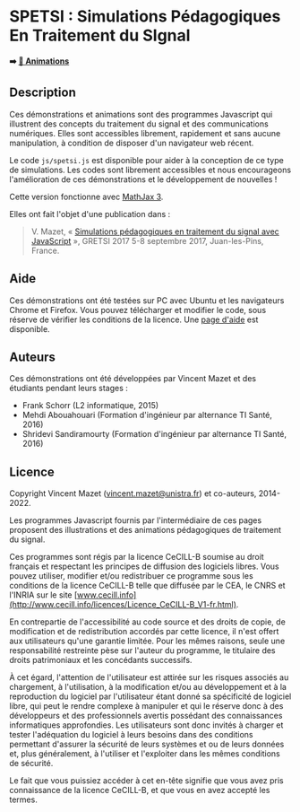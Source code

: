 # SPETSI : Simulations Pédagogiques En Traitement du SIgnal

**➡️ [🌠 Animations](https://vincmazet.github.io/spetsi/)**

## Description

Ces démonstrations et animations sont des programmes Javascript qui illustrent des concepts du traitement du signal et des communications numériques.
Elles sont accessibles librement, rapidement et sans aucune manipulation, à condition de disposer d'un navigateur web récent.

Le code `js/spetsi.js` est disponible pour aider à la conception de ce type de simulations.
Les codes sont librement accessibles et nous encourageons l'amélioration de ces démonstrations et le développement de nouvelles !

Cette version fonctionne avec [MathJax 3](https://www.mathjax.org/).

Elles ont fait l'objet d'une publication dans :
> V. Mazet, « [Simulations pédagogiques en traitement du signal avec JavaScript](https://icube-publis.unistra.fr/5-Maze17) »,
> GRETSI 2017 5-8 septembre 2017, Juan-les-Pins, France.


## Aide

Ces démonstrations ont été testées sur PC avec Ubuntu et les navigateurs Chrome et Firefox.
Vous pouvez télécharger et modifier le code, sous réserve de vérifier les conditions de la licence.
Une [page d'aide](https://vincmazet.github.io/spetsi/sandbox.html) est disponible.


## Auteurs

Ces démonstrations ont été développées par Vincent Mazet et des étudiants pendant leurs stages :
* Frank Schorr (L2 informatique, 2015)
* Mehdi Abouahouari (Formation d'ingénieur par alternance TI Santé, 2016)
* Shridevi Sandiramourty (Formation d'ingénieur par alternance TI Santé, 2016)

## Licence

Copyright Vincent Mazet ([vincent.mazet@unistra.fr](vincent.mazet@unistra.fr)) et co-auteurs, 2014-2022.

Les programmes Javascript fournis par l'intermédiaire de ces pages proposent des illustrations et des animations pédagogiques de traitement du signal.

Ces programmes sont régis par la licence CeCILL-B soumise au droit français
et respectant les principes de diffusion des logiciels libres.
Vous pouvez utiliser, modifier et/ou redistribuer ce programme sous les conditions
de la licence CeCILL-B telle que diffusée par le CEA, le CNRS et l'INRIA
sur le site [www.cecill.info](http://www.cecill.info/licences/Licence_CeCILL-B_V1-fr.html).

En contrepartie de l'accessibilité au code source et des droits de copie,
de modification et de redistribution accordés par cette licence,
il n'est offert aux utilisateurs qu'une garantie limitée.
Pour les mêmes raisons, seule une responsabilité restreinte pèse sur l'auteur du programme,
le titulaire des droits patrimoniaux et les concédants successifs.

À cet égard, l'attention de l'utilisateur est attirée sur les risques associés au chargement,
à l'utilisation, à la modification et/ou au développement et à la reproduction du logiciel
par l'utilisateur étant donné sa spécificité de logiciel libre,
qui peut le rendre complexe à manipuler et qui le réserve donc à des développeurs et des professionnels
avertis possédant des connaissances informatiques approfondies.
Les utilisateurs sont donc invités à charger et tester l'adéquation du logiciel
à leurs besoins dans des conditions permettant d'assurer la
sécurité de leurs systèmes et ou de leurs données et, plus généralement,
à l'utiliser et l'exploiter dans les mêmes conditions de sécurité.

Le fait que vous puissiez accéder à cet en-tête signifie que vous avez
pris connaissance de la licence CeCILL-B, et que vous en avez accepté les termes.
